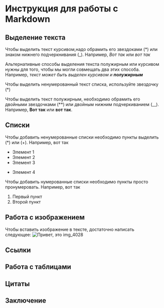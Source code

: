 # Инструкция для работы с Markdown

## Выделение текста

Чтобы выделить текст курсивом,надо обрамить его звездоками (*) или знаком нижнего подчеркнивания (_). Например, *Вот так* или _вот так_

Альтернативные способы выделения текста полужирным или курсивом нужны для того, чтобы мы могли совмещать два этих способа. Например, _текст может быть выделен курсивом и **полужирным**_

Чтобы выделить ненумерованный текст списка, используйте звездочку (*)

Чтобы выделить текст полужирным, необходимо обрамить его двойными звездочками (**) или двойным нижним подчеркиванием (__). Например, **Вот так** или __вот так__.

## Списки

 Чтобы добавить ненумерованные списки необходимо пункты выделить (*) или (+). Например, вот так 
 * Элемент 1
 * Элемент 2
 * Элемент 3
 + Элемент 4

 Чтобы добавить нумерованные списки необходимо пункты просто пронумеровать. Например, вот так 
 1. Первый пункт
 2. Второй пункт




## Работа с изображением

Чтобы вставить изображение в тексте, достаточно написать следующее: ![Привет, это img_4028](IMG_4028.JPG)

## Cсылки

## Работа с таблицами

## Цитаты

## Заключение
